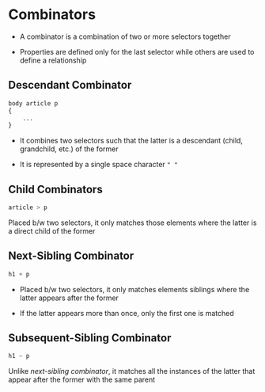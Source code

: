 # Combinators

- A combinator is a combination of two or more selectors together

- Properties are defined only for the last selector while others are used to
define a relationship

## Descendant Combinator

```CSS
body article p
{
    ...
}
```

- It combines two selectors such that the latter is a descendant (child, grandchild,
etc.) of the former

- It is represented by a single space character `" "`

## Child Combinators

```CSS
article > p
```

Placed b/w two selectors, it only matches those elements where the latter is a
direct child of the former

## Next-Sibling Combinator

```CSS
h1 + p
```

- Placed b/w two selectors, it only matches elements siblings where the latter
appears after the former

- If the latter appears more than once, only the first one is matched

## Subsequent-Sibling Combinator

```CSS
h1 ~ p
```

Unlike *next-sibling combinator*, it matches all the instances of the latter that
appear after the former with the same parent
